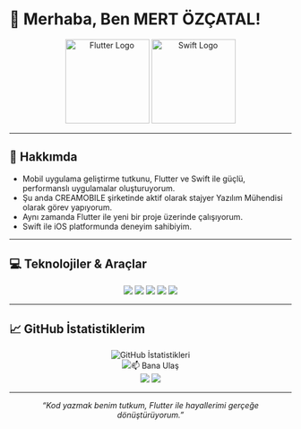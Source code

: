 # 👋 Merhaba, Ben MERT ÖZÇATAL!

<div align="center">
  <img src="https://encrypted-tbn0.gstatic.com/images?q=tbn:ANd9GcRDl6MYXHMPJg-VkRIL3oEKwpgSQ9JkUJxWuQ&s" width="150" alt="Flutter Logo" />
  <img src="https://upload.wikimedia.org/wikipedia/commons/9/9d/Swift_logo.svg" width="150" alt="Swift Logo" />
</div>

---

## 🚀 Hakkımda

- Mobil uygulama geliştirme tutkunu, Flutter ve Swift ile güçlü, performanslı uygulamalar oluşturuyorum.  
- Şu anda CREAMOBILE şirketinde aktif olarak stajyer Yazılım Mühendisi olarak görev yapıyorum.  
- Aynı zamanda Flutter ile yeni bir proje üzerinde çalışıyorum.  
- Swift ile iOS platformunda deneyim sahibiyim.

---

## 💻 Teknolojiler & Araçlar

<div align="center">
  <img src="https://img.shields.io/badge/Flutter-02569B?style=for-the-badge&logo=flutter&logoColor=white" />
  <img src="https://img.shields.io/badge/Dart-0175C2?style=for-the-badge&logo=dart&logoColor=white" />
  <img src="https://img.shields.io/badge/Swift-F05138?style=for-the-badge&logo=swift&logoColor=white" />
  <img src="https://img.shields.io/badge/Firebase-FFCA28?style=for-the-badge&logo=firebase&logoColor=black" />
  <img src="https://img.shields.io/badge/GitHub-181717?style=for-the-badge&logo=github&logoColor=white" />
</div>

---


## 📈 GitHub İstatistiklerim

<div align="center">
  <img src="https://github-readme-stats.vercel.app/api?username=mertozcatal&show_icons=true&theme=dark&hide_border=true" alt="GitHub İstatistikleri" />
</div>

<div align="center">
  <img src="https://github-readme-stats.vercel.app/api/top-langs/?username=mertozcatal&langs_count=5&_

---


## 📫 Bana Ulaş

<div align="center">
  <a href="mailto:mert.ozct@gmail.com"><img src="https://img.shields.io/badge/Email-D14836?style=for-the-badge&logo=gmail&logoColor=white" /></a>
  <a href="https://www.linkedin.com/in/mert-özçatal-b8224929a/"><img src="https://img.shields.io/badge/LinkedIn-0A66C2?style=for-the-badge&logo=linkedin&logoColor=white" /></a>
  
</div>

---

*“Kod yazmak benim tutkum, Flutter ile hayallerimi gerçeğe dönüştürüyorum.”*

